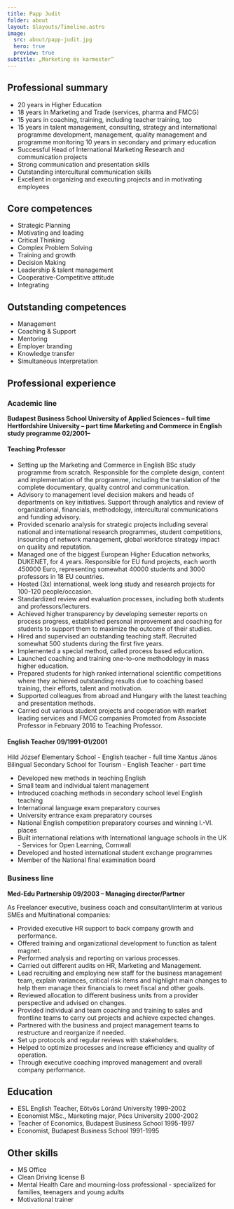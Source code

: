 ```yaml
---
title: Papp Judit
folder: about
layout: $layouts/Timeline.astro
image:
  src: about/papp-judit.jpg
  hero: true
  preview: true
subtitle: „Marketing és karmester”
---
```

## Professional summary

* 20 years in Higher Education
* 18 years in Marketing and Trade (services, pharma and FMCG)
* 15 years in coaching, training, including teacher training, too
* 15 years in talent management, consulting, strategy and international programme development, management, quality management and programme monitoring 10 years in secondary and primary education
* Successful Head of International Marketing Research and communication projects
* Strong communication and presentation skills
* Outstanding intercultural communication skills
* Excellent in organizing and executing projects and in motivating employees

## Core competences

* Strategic Planning
* Motivating and leading
* Critical Thinking
* Complex Problem Solving
* Training and growth
* Decision Making
* Leadership & talent management
* Cooperative-Competitive attitude
* Integrating

## Outstanding competences

* Management
* Coaching & Support
* Mentoring
* Employer branding
* Knowledge transfer
* Simultaneous Interpretation

## Professional experience

### Academic line

**Budapest Business School University of Applied Sciences – full time Hertfordshire University – part time Marketing and Commerce in English study programme 02/2001–**

#### Teaching Professor

* Setting up the Marketing and Commerce in English BSc study programme from scratch. Responsible for the complete design, content and implementation of the programme, including the translation of the complete documentary, quality control and communication.
* Advisory to management level decision makers and heads of departments on key initiatives. Support through analytics and review of organizational, financials, methodology, intercultural communications and funding advisory.
* Provided scenario analysis for strategic projects including several national and international research programmes, student competitions, insourcing of network management, global workforce strategy impact on quality and reputation.
* Managed one of the biggest European Higher Education networks, DUKENET, for 4 years. Responsible for EU fund projects, each worth 450000 Euro, representing somewhat 40000 students and 3000 professors in 18 EU countries.
* Hosted (3x) international, week long study and research projects for 100-120 people/occasion.
* Standardized review and evaluation processes, including both students and professors/lecturers.
* Achieved higher transparency by developing semester reports on process progress, established personal improvement and coaching for students to support them to maximize the outcome of their studies.
* Hired and supervised an outstanding teaching staff. Recruited somewhat 500 students during the first five years.
* Implemented a special method, called process based education.
* Launched coaching and training one-to-one methodology in mass higher education.
* Prepared students for high ranked international scientific competitions where they achieved outstanding results due to coaching based training, their efforts, talent and motivation.
* Supported colleagues from abroad and Hungary with the latest teaching and presentation methods.
* Carried out various student projects and cooperation with market leading services and FMCG companies Promoted from Associate Professor in February 2016 to Teaching Professor.

#### English Teacher 09/1991–01/2001

Hild József Elementary School - English teacher - full time Xantus János Bilingual Secondary School for Tourism - English Teacher - part time

* Developed new methods in teaching English
* Small team and individual talent management
* Introduced coaching methods in secondary school level English teaching
* International language exam preparatory courses
* University entrance exam preparatory courses
* National English competition preparatory courses and winning I.-VI. places
* Built international relations with International language schools in the UK - Services for Open Learning, Cornwall
* Developed and hosted international student exchange programmes
* Member of the National final examination board

### Business line

**Med-Edu Partnership 09/2003 – Managing director/Partner**

As Freelancer executive, business coach and consultant/interim at various SMEs and Multinational companies:

* Provided executive HR support to back company growth and performance.
* Offered training and organizational development to function as talent magnet.
* Performed analysis and reporting on various processes.
* Carried out different audits on HR, Marketing and Management.
* Lead recruiting and employing new staff for the business management team, explain variances, critical risk items and highlight main changes to help them manage their financials to meet fiscal and other goals.
* Reviewed allocation to different business units from a provider perspective and advised on changes.
* Provided individual and team coaching and training to sales and frontline teams to carry out projects and achieve expected changes.
* Partnered with the business and project management teams to restructure and reorganize if needed.
* Set up protocols and regular reviews with stakeholders.
* Helped to optimize processes and increase efficiency and quality of operation.
* Through executive coaching improved management and overall company performance.

## Education

* ESL English Teacher, Eötvös Lóránd University 1999-2002
* Economist MSc., Marketing major, Pécs University 2000-2002
* Teacher of Economics, Budapest Business School 1995-1997
* Economist, Budapest Business School 1991-1995

## Other skills

* MS Office
* Clean Driving license B
* Mental Health Care and mourning-loss professional - specialized for families, teenagers and young adults
* Motivational trainer